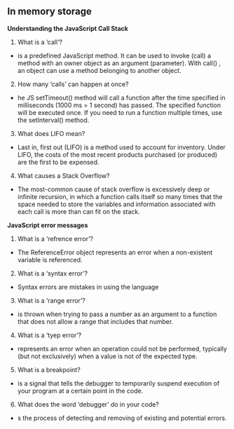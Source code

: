 ## In memory storage

**Understanding the JavaScript Call Stack**

1. What is a ‘call’?

  - is a predefined JavaScript method. It can be used to invoke (call)
    a method with an owner object as an argument (parameter). With 
    call() , an object can use a method belonging to another object.


2. How many ‘calls’ can happen at once?

  - he JS setTimeout() method will call a function after the time specified 
   in milliseconds (1000 ms = 1 second) has passed. The specified function will
   be executed once. If you need to run a function multiple times, use the setInterval() method.


3. What does LIFO mean?

  - Last in, first out (LIFO) is a method used to account for inventory.
    Under LIFO, the costs of the most recent products purchased (or produced) 
    are the first to be expensed.


4. What causes a Stack Overflow?

  - The most-common cause of stack overflow is excessively deep or infinite recursion, in which 
    a function calls itself so many times that the space needed to store the variables and information 
    associated with each call is more than can fit on the stack.





**JavaScript error messages**


1. What is a ‘refrence error’?

  - The ReferenceError object represents an error when a non-existent variable is referenced.


2. What is a ‘syntax error’?

  - Syntax errors are mistakes in using the language


3. What is a ‘range error’?

  - is thrown when trying to pass a number as an argument to a function that does not 
    allow a range that includes that number. 


4. What is a ‘tyep error’?

  - represents an error when an operation could not be performed, typically (but not exclusively)
    when a value is not of the expected type.


5. What is a breakpoint?

  - is a signal that tells the debugger to temporarily suspend execution of your program 
    at a certain point in the code. 


6. What does the word ‘debugger’ do in your code?

  - s the process of detecting and removing of existing and potential errors.